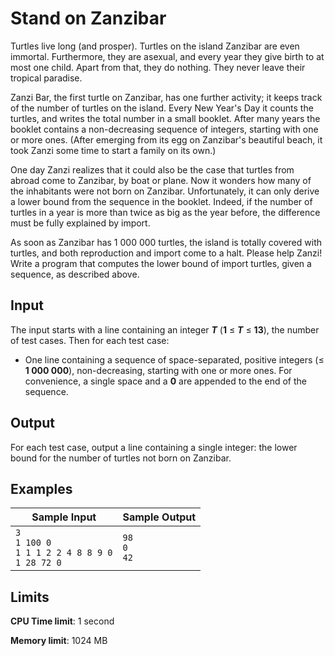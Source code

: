 # Stand on Zanzibar

Turtles live long (and prosper). Turtles on the island Zanzibar are even immortal. Furthermore, they are asexual, and every year they give birth to at most one child. Apart from that, they do nothing. They never leave their tropical paradise.

Zanzi Bar, the first turtle on Zanzibar, has one further activity; it keeps track of the number of turtles on the island. Every New Year's Day it counts the turtles, and writes the total number in a small booklet. After many years the booklet contains a non-decreasing sequence of integers, starting with one or more ones. (After emerging from its egg on Zanzibar's beautiful beach, it took Zanzi some time to start a family on its own.)

One day Zanzi realizes that it could also be the case that turtles from abroad come to Zanzibar, by boat or plane. Now it wonders how many of the inhabitants were not born on Zanzibar. Unfortunately, it can only derive a lower bound from the sequence in the booklet. Indeed, if the number of turtles in a year is more than twice as big as the year before, the difference must be fully explained by import.

As soon as Zanzibar has 1 000 000 turtles, the island is totally covered with turtles, and both reproduction and import come to a halt. Please help Zanzi! Write a program that computes the lower bound of import turtles, given a sequence, as described above.

## Input 

The input starts with a line containing an integer _**T**_ (**1** ≤ _**T**_ ≤ **13**), the number of test cases. Then for each test case:

* One line containing a sequence of space-separated, positive integers (≤ **1 000 000**), non-decreasing, starting with one or more ones. For convenience, a single space and a **0** are appended to the end of the sequence.

## Output

For each test case, output a line containing a single integer: the lower bound for the number of turtles not born on Zanzibar.

## Examples

Sample Input | Sample Output
-|-
`3`<br>`1 100 0`<br>`1 1 1 2 2 4 8 8 9 0`<br>`1 28 72 0` | `98`<br>`0`<br>`42`

## Limits

**CPU Time limit**: 1 second

**Memory limit**: 1024 MB